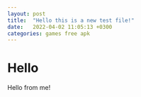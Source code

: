 ```yaml
---
layout: post
title:  "Hello this is a new test file!"
date:   2022-04-02 11:05:13 +0300
categories: games free apk
---
```


# Hello

Hello from me!
